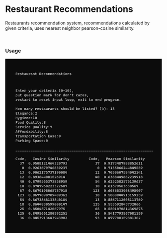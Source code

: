 # Restaurant Recommendations
Restaurants recommendation system, recommendations calculated by given criteria, uses nearest neighbor pearson-cosine similarity.

<br>

### Usage

![](https://github.com/atlasrule/Restaurant-Recommendation/blob/main/example.png)
